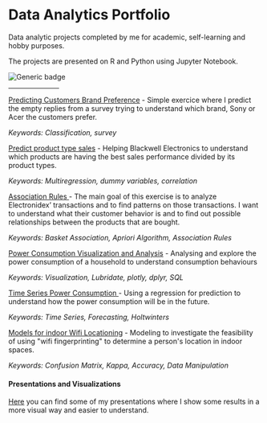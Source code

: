 # Data Analytics Portfolio
Data analytic projects completed by me for academic, self-learning and hobby purposes. 

The projects are presented on R and Python using Jupyter Notebook. 

<a href="https://shields.io/" rel="nofollow"></a>
<img src="https://camo.githubusercontent.com/8e243082ea9adce57f4ba331501a56f6f58e88d4/68747470733a2f2f696d672e736869656c64732e696f2f62616467652f522d76332e342e332d6530613132632e737667" alt="Generic badge" data-canonical-src="https://img.shields.io/badge/R-v3.4.3-e0a12c.svg" style="max-width:100%;">
<hr width="20%;" size=5>

<a href="https://github.com/ffmc/data-analytics-portfolio/blob/master/Classification/Predicting%20which%20brand%20customer%20prefer.ipynb">Predicting Customers Brand Preference</a> - Simple exercice where I predict the empty replies from a survey trying to understand which brand, Sony or Acer the customers prefer.  

<i>Keywords: Classification, survey </i> 

<a href="https://github.com/ffmc/data-analytics-portfolio/blob/master/Multiple%20Regression/Predict%20product%20type%20sales.ipynb">Predict product type sales</a> - Helping Blackwell Electronics to understand which products are having the best sales performance divided by its product types. 

<i>Keywords: Multiregression, dummy variables, correlation</i>

<a href="https://github.com/ffmc/data-analytics-portfolio/blob/master/Association%20Rules/Market%20Basket%20Association.ipynb">Association Rules </a>- The main goal of this exercise is to analyze Electronidex’ transactions and to find patterns on those transactions. I want to understand what their customer behavior is and to find out possible relationships between the products that are bought.

<i>Keywords: Basket Association, Apriori Algorithm, Association Rules</i>

<a href="https://github.com/ffmc/data-analytics-portfolio/blob/master/Power%20Consumption%20Visualization%20and%20Analysis/Power%20Consumption%20Visualization%20and%20Analysis.ipynb">Power Consumption Visualization and Analysis</a> - Analysing and explore the power consumption of a household to understand consumption behaviours

<i>Keywords: Visualization, Lubridate, plotly, dplyr, SQL</i>

<a href="https://github.com/ffmc/data-analytics-portfolio/blob/master/Time%20Series%20for%20Power%20Consumption%20Forecasting/Power%20Consumption%20Visualization%20and%20Analysis.ipynb">Time Series Power Consumption </a> - Using a regression for prediction to understand how the power consumption will be in the future.

<i>Keywords: Time Series, Forecasting, Holtwinters </i>

<a href="https://github.com/ffmc/data-analytics-portfolio/blob/master/Models%20for%20indoor%20Wifi%20Locationing/Models%20for%20indoor%20Wifi%20Locationing.ipynb">Models for indoor Wifi Locationing</a> - Modeling to investigate the feasibility of using "wifi fingerprinting" to determine a person's location in indoor spaces.

<i>Keywords: Confusion Matrix, Kappa, Accuracy, Data Manipulation </i>

<h4> Presentations and Visualizations </h4>

<a href="https://github.com/ffmc/data-analytics-portfolio/tree/master/Presentations">Here</a> you can find some of my presentations where I show some results in a more visual way and easier to understand.


